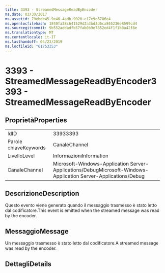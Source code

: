 ```yaml
---
title: 3393 - StreamedMessageReadByEncoder
ms.date: 03/30/2017
ms.assetid: 70ebde45-9e46-4adb-9020-c17e9c6786e4
ms.openlocfilehash: 1840fa38c641529d2a3bd3d6ca865236e8599cd4
ms.sourcegitcommit: 9b552addadfb57fab0b9e7852ed4f1f1b8a42f8e
ms.translationtype: MT
ms.contentlocale: it-IT
ms.lasthandoff: 04/23/2019
ms.locfileid: "61753353"
---
```

# <a name="3393---streamedmessagereadbyencoder"></a><span data-ttu-id="66ec8-102">3393 - StreamedMessageReadByEncoder</span><span class="sxs-lookup"><span data-stu-id="66ec8-102">3393 - StreamedMessageReadByEncoder</span></span>
## <a name="properties"></a><span data-ttu-id="66ec8-103">Proprietà</span><span class="sxs-lookup"><span data-stu-id="66ec8-103">Properties</span></span>  
  
|||  
|-|-|  
|<span data-ttu-id="66ec8-104">Id</span><span class="sxs-lookup"><span data-stu-id="66ec8-104">ID</span></span>|<span data-ttu-id="66ec8-105">3393</span><span class="sxs-lookup"><span data-stu-id="66ec8-105">3393</span></span>|  
|<span data-ttu-id="66ec8-106">Parole chiave</span><span class="sxs-lookup"><span data-stu-id="66ec8-106">Keywords</span></span>|<span data-ttu-id="66ec8-107">Canale</span><span class="sxs-lookup"><span data-stu-id="66ec8-107">Channel</span></span>|  
|<span data-ttu-id="66ec8-108">Livello</span><span class="sxs-lookup"><span data-stu-id="66ec8-108">Level</span></span>|<span data-ttu-id="66ec8-109">Informazioni</span><span class="sxs-lookup"><span data-stu-id="66ec8-109">Information</span></span>|  
|<span data-ttu-id="66ec8-110">Canale</span><span class="sxs-lookup"><span data-stu-id="66ec8-110">Channel</span></span>|<span data-ttu-id="66ec8-111">Microsoft-Windows-Application Server-Applications/Debug</span><span class="sxs-lookup"><span data-stu-id="66ec8-111">Microsoft-Windows-Application Server-Applications/Debug</span></span>|  
  
## <a name="description"></a><span data-ttu-id="66ec8-112">Descrizione</span><span class="sxs-lookup"><span data-stu-id="66ec8-112">Description</span></span>  
 <span data-ttu-id="66ec8-113">Questo evento viene generato quando il messaggio trasmesso è stato letto dal codificatore.</span><span class="sxs-lookup"><span data-stu-id="66ec8-113">This event is emitted when the streamed message was read by the encoder.</span></span>  
  
## <a name="message"></a><span data-ttu-id="66ec8-114">Messaggio</span><span class="sxs-lookup"><span data-stu-id="66ec8-114">Message</span></span>  
 <span data-ttu-id="66ec8-115">Un messaggio trasmesso è stato letto dal codificatore.</span><span class="sxs-lookup"><span data-stu-id="66ec8-115">A streamed message was read by the encoder.</span></span>  
  
## <a name="details"></a><span data-ttu-id="66ec8-116">Dettagli</span><span class="sxs-lookup"><span data-stu-id="66ec8-116">Details</span></span>
